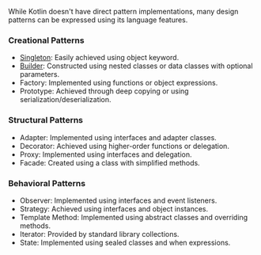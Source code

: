 While Kotlin doesn't have direct pattern implementations, many design patterns can be expressed using its language features.

### Creational Patterns
- [Singleton](https://github.com/mende273/KotlinDesignPatterns/blob/main/src/creational/Singleton.kt): Easily achieved using object keyword.
- [Builder](https://github.com/mende273/KotlinDesignPatterns/blob/main/src/creational/Builder.kt): Constructed using nested classes or data classes with optional parameters.
- Factory: Implemented using functions or object expressions.
- Prototype: Achieved through deep copying or using serialization/deserialization.

### Structural Patterns
- Adapter: Implemented using interfaces and adapter classes.
- Decorator: Achieved using higher-order functions or delegation.
- Proxy: Implemented using interfaces and delegation.
- Facade: Created using a class with simplified methods.

### Behavioral Patterns
- Observer: Implemented using interfaces and event listeners.
- Strategy: Achieved using interfaces and object instances.
- Template Method: Implemented using abstract classes and overriding methods.
- Iterator: Provided by standard library collections.
- State: Implemented using sealed classes and when expressions.

